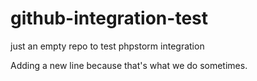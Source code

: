# github-integration-test
just an empty repo to test phpstorm integration

Adding a new line because that's what we do sometimes.
